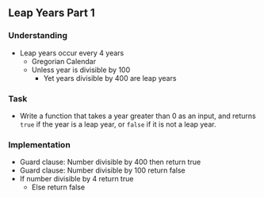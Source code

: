 ## Leap Years Part 1

### Understanding
- Leap years occur every 4 years
  + Gregorian Calendar
  + Unless year is divisible by 100
    * Yet years divisible by 400 are leap years

### Task
- Write a function that takes a year greater than 0 as an input, and returns `true` if the year is a leap year, or `false` if it is not a leap year.

### Implementation
- Guard clause: Number divisible by 400 then return true
- Guard clause: Number divisible by 100 return false
- If number divisible by 4 return true
  + Else return false